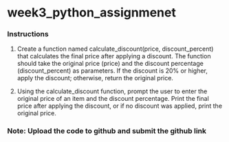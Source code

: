 # week3_python_assignmenet

### Instructions

1. Create a function named calculate_discount(price, discount_percent) that calculates the final price after applying a discount. The function should take the original price (price) and the discount percentage (discount_percent) as parameters. If the discount is 20% or higher, apply the discount; otherwise, return the original price.

2. Using the calculate_discount function, prompt the user to enter the original price of an item and the discount percentage. Print the final price after applying the discount, or if no discount was applied, print the original price.

### Note: Upload the code to github and submit the github link
